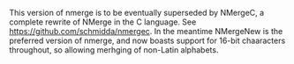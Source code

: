 This version of nmerge is to be eventually superseded by NMergeC, a complete 
rewrite of NMerge in the C language. See 
https://github.com/schmidda/nmergec. In the meantime NMergeNew is the 
preferred version of nmerge, and now boasts support for 16-bit chaaracters throughout, 
so allowing merhging of non-Latin alphabets.
